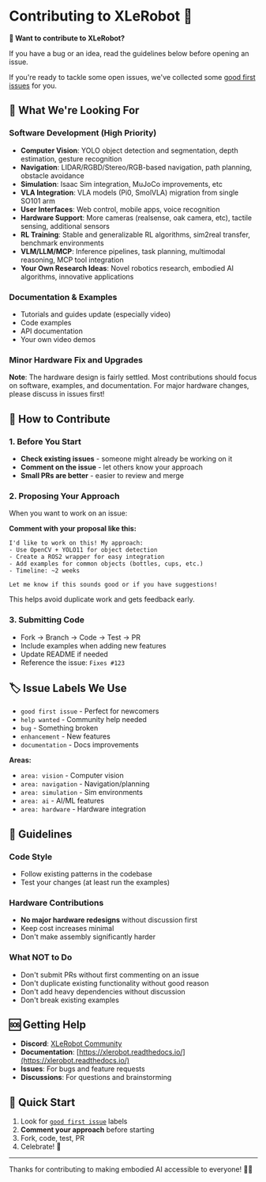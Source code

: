 # Contributing to XLeRobot 🤖

**👋 Want to contribute to XLeRobot?**

If you have a bug or an idea, read the guidelines below before opening an issue.

If you're ready to tackle some open issues, we've collected some [good first issues](https://github.com/Vector-Wangel/XLeRobot/issues?q=is%3Aissue+is%3Aopen+label%3A%22good+first+issue%22) for you.

## 🚀 What We're Looking For

### Software Development (High Priority)
- **Computer Vision**: YOLO object detection and segmentation, depth estimation, gesture recognition
- **Navigation**: LIDAR/RGBD/Stereo/RGB-based navigation, path planning, obstacle avoidance  
- **Simulation**: Isaac Sim integration, MuJoCo improvements, etc
- **VLA Integration**: VLA models (Pi0, SmolVLA) migration from single SO101 arm
- **User Interfaces**: Web control, mobile apps, voice recognition
- **Hardware Support**: More cameras (realsense, oak camera, etc), tactile sensing, additional sensors
- **RL Training**: Stable and generalizable RL algorithms, sim2real transfer, benchmark environments
- **VLM/LLM/MCP**: Inference pipelines, task planning, multimodal reasoning, MCP tool integration
- **Your Own Research Ideas**: Novel robotics research, embodied AI algorithms, innovative applications

### Documentation & Examples
- Tutorials and guides update (especially video)
- Code examples
- API documentation
- Your own video demos 

### Minor Hardware Fix and Upgrades

**Note**: The hardware design is fairly settled. Most contributions should focus on software, examples, and documentation. For major hardware changes, please discuss in issues first!

## 🤝 How to Contribute

### 1. Before You Start
- **Check existing issues** - someone might already be working on it
- **Comment on the issue** - let others know your approach
- **Small PRs are better** - easier to review and merge


### 2. Proposing Your Approach
When you want to work on an issue:

**Comment with your proposal like this:**
```
I'd like to work on this! My approach:
- Use OpenCV + YOLO11 for object detection
- Create a ROS2 wrapper for easy integration  
- Add examples for common objects (bottles, cups, etc.)
- Timeline: ~2 weeks

Let me know if this sounds good or if you have suggestions!
```

This helps avoid duplicate work and gets feedback early.

### 3. Submitting Code
- Fork → Branch → Code → Test → PR
- Include examples when adding new features
- Update README if needed
- Reference the issue: `Fixes #123`

## 🏷️ Issue Labels We Use

- `good first issue` - Perfect for newcomers
- `help wanted` - Community help needed  
- `bug` - Something broken
- `enhancement` - New features
- `documentation` - Docs improvements

**Areas:**
- `area: vision` - Computer vision
- `area: navigation` - Navigation/planning
- `area: simulation` - Sim environments
- `area: ai` - AI/ML features
- `area: hardware` - Hardware integration

## 📝 Guidelines

### Code Style
- Follow existing patterns in the codebase
- Test your changes (at least run the examples)

### Hardware Contributions
- **No major hardware redesigns** without discussion first
- Keep cost increases minimal
- Don't make assembly significantly harder

### What NOT to Do
- Don't submit PRs without first commenting on an issue
- Don't duplicate existing functionality without good reason
- Don't add heavy dependencies without discussion
- Don't break existing examples

## 🆘 Getting Help

- **Discord**: [XLeRobot Community](https://discord.gg/bjZveEUh6F)
- **Documentation**: [https://xlerobot.readthedocs.io/](https://xlerobot.readthedocs.io/)
- **Issues**: For bugs and feature requests
- **Discussions**: For questions and brainstorming

## 🎯 Quick Start

1. Look for [`good first issue`](https://github.com/Vector-Wangel/XLeRobot/issues?q=is%3Aissue+is%3Aopen+label%3A%22good+first+issue%22) labels
2. **Comment your approach** before starting
3. Fork, code, test, PR
4. Celebrate! 🎉

---

Thanks for contributing to making embodied AI accessible to everyone! 🤖✨
